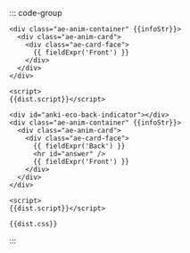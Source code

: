 <script setup lang="ts">
const dist = EXT_CM;
const fieldExpr = (name: string) => `{{${name}}}`
const infoStr = 'data-doc="https://anki.ikkz.fun/"';

</script>

::: code-group

```html-vue{4} [Front Template]
<div class="ae-anim-container" {{infoStr}}>
  <div class="ae-anim-card">
    <div class="ae-card-face">
      {{ fieldExpr('Front') }}
    </div>
  </div>
</div>

<script>
{{dist.script}}</script>
```

```html-vue{5-7} [Back Template]
<div id="anki-eco-back-indicator"></div>
<div class="ae-anim-container" {{infoStr}}>
  <div class="ae-anim-card">
    <div class="ae-card-face">
      {{ fieldExpr('Back') }}
      <hr id="answer" />
      {{ fieldExpr('Front') }}
    </div>
  </div>
</div>

<script>
{{dist.script}}</script>
```

```css-vue [Styling]
{{dist.css}}
```

:::
